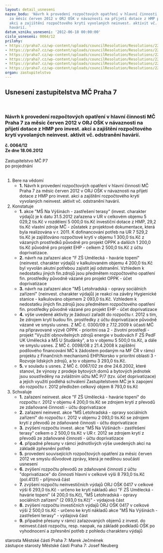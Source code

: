 ```yaml
---
layout: detail_usneseni
nazev_bodu: 'Návrh k provedení rozpočtových opatření v hlavní činnosti  MČ Praha 7
  za měsíc červen 2012 v ORJ OŠK v návaznosti na přijetí dotace z HMP pro invest.
  akci a zajištění rozpočtového krytí vyvolaných neinvest. aktivit vč. odstranění
  havárií. '
datum_vzniku_usneseni: '2012-06-18 00:00:00'
cislo_usneseni: 0064/12
prilohy:
- https://praha7.cz/wp-content/uploads/councilResolution/Resolutions/22130/3-12-is_osk.pdf
- https://praha7.cz/wp-content/uploads/councilResolution/Resolutions/22130/3-12-pripis.pdf
- https://praha7.cz/wp-content/uploads/councilResolution/Resolutions/22130/3-12-usneseni_zmc_0300_r2009.doc
- https://praha7.cz/wp-content/uploads/councilResolution/Resolutions/22130/3-12-usnesen%c3%ad_zmc_0098_r2008.doc
- https://praha7.cz/wp-content/uploads/councilResolution/Resolutions/22130/3-12-usneseni_zmc_433_12.doc
- https://praha7.cz/wp-content/uploads/councilResolution/Resolutions/22130/3-12-fv11062012.doc
organ: zastupitelstvo
---
```

<div id="ucUsn_pList" class="usn">
	<span><h2>Usnesení zastupitelstva MČ Praha 7 </h2>
<br></span><div class="standBody">
<span><h3>Návrh k provedení rozpočtových opatření v hlavní činnosti  MČ Praha 7 za měsíc červen 2012 v ORJ OŠK v návaznosti na přijetí dotace z HMP pro invest. akci a zajištění rozpočtového krytí vyvolaných neinvest. aktivit vč. odstranění havárií. </h3></span><div class="center">
		<strong>č. 0064/12</strong><br>
	</div>
<div class="center">
		<strong>Ze dne 18.06.2012</strong><br><br>
	</div>Zastupitelstvo MČ P7<br> po projednání<br><br><ol>
<li>Bere na vědomí<ul><li>
<strong>1.</strong> Návrh k provedení rozpočtových opatření v hlavní činnosti  MČ Praha 7 za měsíc červen 2012 v ORJ OŠK v návaznosti na přijetí dotace z HMP pro invest. akci a zajištění rozpočtového krytí vyvolaných neinvest. aktivit vč. odstranění havárií. </li></ul>
</li>
<li>Konstatuje<ul>
<li>
<strong>1.</strong> akce "MŠ Na Výšinách - zastřešení terasy" (invest. charakter výdajů) je k datu 31.5.2012 zařazena v UR v celkovém objemu 5 029,2 tis.Kč v rozdělení 5 000,0 tis.Kč investiční dotace z HMP, 29,2 tis.Kč vlastní zdroje MČ - zůstatek z projektové dokumentace, která byla realizována v r. 2011. K dofinancování potřeb na UR 7 529,2 tis.Kč je zajišťováno rozpočtové krytí v objemu 1 300,0 tis.Kč z vázaných prostředků původně pro projekt OPPK a dalších 1 200,0 tis.Kč původně pro projekt EHP  - celkem 2 500,0 tis.Kč z účtu doprivatizace. </li>
<li>
<strong>2.</strong> návrh na zařazení akce "F ZŠ Umělecká - havárie topení" (neinvest. charakter výdajů) v kalkulovaném objemu 4 200,0 tis.Kč byl vyvolán akutní potřebou zajistit její odstranění. Vzhledem k nedostatku jiných fin.zdrojů jsou předmětem rozpočtového opatření fin. prostředky původně vázané pro projekt OPPK - účet doprivatizace</li>
<li>
<strong>3.</strong> návrh na zařazení akce "MŠ Letohradská - opravy sociálních zařízení" (neinvest. charakter výdajů) je reakcí na závěry Hygienické stanice - kalkulováno objemem 2 093,0 tis.Kč. Vzhledem k nedostatku jiných fin.zdrojů jsou předmětem rozpočtového opatření fin. prostředky původně vázané pro projekt EHP - účet doprivatizace</li>
<li>
<strong>4.</strong> výše uvedené aktivity je žádoucí zařadit do rozpočtu r. 2012 s tím, že zdrojem krytí budou fin. prostředky z účtu doprivatizace původně vázané  ve smyslu usnes. Z MČ č. 0300/09 z 7.12.2009 k účasti MČ na připravované výzvě OPPK - prioritní osa 2 - životní prostředí - projekt "Využití obnovitelných zdrojů energie v budovách F ZŠ PedF UK Umělecká a MŠ U Studánky", a to v  objemu 5 500,0 tis.Kč, a dále ve smyslu usnes. Z MČ č. 0098/08 z 21.4.2008 k zajištění podílového financování MČ k žádostem podaným na MF ČR v rámci projektu z Finančních mechanismů EHP/Norsko v prioritní oblasti 3 - Rozvoje lidských zdrojů, a to  v objemu 3 293,0 tis.Kč.</li>
<li>
<strong>5.</strong> v souladu s usnes. Z MČ č. 0067/02 ze dne 24.6.2002, které stanoví, že  výnosy z prodeje bytových domů a bytových jednotek jsou soustředěny na zvláštním účtu MČ P/7 (tzv. účet doprivatizace) a jejich využití podléhá schválení Zastupitelstvem MČ je k zapojení do rozpočtu r. 2012 předložen celkový objem 8 793,0 tis.Kč     </li>
</ul>
</li>
<li>Schvaluje<ul>
<li>
<strong>1.</strong> zařazení neinvest. akce "F ZŠ Umělecká - havárie topení" do rozpočtu r. 2012 v objemu 4 200,0 tis.Kč se zdrojem krytí z převodů ze zdaňované činnosti - účtu doprivatizace</li>
<li>
<strong>2.</strong> zařazení neinvest. akce "MŠ Letohradská - opravy sociálních zařízení" do rozpočtu r. 2012 v objemu 2 093,0 tis.Kč se zdrojem krytí z převodů ze zdaňované činnosti - účtu doprivatizace</li>
<li>
<strong>3.</strong> zvýšení  rozpočtu invest. akce "MŠ Na Výšinách - zastřešení terasy"  celkem o  2 500,0 tis.Kč v UR  r. 2012  se zdrojem krytí z převodů ze zdaňované činnosti - účtu doprivatizace</li>
<li>
<strong>4.</strong> případné přesuny v rámci jednotlivých výše uvedených akcí na základě zpřesnění potřeb</li>
<li>
<strong>5.</strong> provedení souvisejících rozpočtových opatření za měsíc červen 2012 ve smyslu důvodové zprávy, která je nedílnou součástí usnesení </li>
<li>
<strong>6.</strong> zvýšení rozpočtu převodů ze zdaňované činnosti z účtu "doprivatizace"  do činnosti hlavní v celkové  výši  8 793,0 tis.Kč (pol.4131) - příjmová část</li>
<li>
<strong>7.</strong> zvýšení rozpočtu neinvestičních výdajů  ORJ OŠK 0417  v celkové  výši  6 293,0 tis.Kč - určeno ke krytí nákladů akcí "F ZŠ Umělecká - havárie topení" (4 200,0 tis.Kč), "MŠ Letohradská - opravy sociálních zařízení" (2 093,0 tis.Kč)" - výdajová část</li>
<li>
<strong>8.</strong> zvýšení rozpočtu investičních výdajů  ORJ OŠK 0417  v celkové  výši  2 500,0 tis.Kč - určeno ke krytí nákladů akce "MŠ Na Výšinách - zastřešení terasy" - výdajová část</li>
<li>
<strong>9.</strong> případné přesuny v rámci zařazovaných objemů z invest. do neinvest.části rozpočtu, resp. naopak, na základě podkladů OŠK po vyhodnocení  a zpřesnění potřeb z pohledu charakteru výdajů</li>
</ul>
</li>
</ol>starosta Městské části Praha 7: Marek Ječmének<br>zástupce starosty Městské části Praha 7: Josef Neuberg
</div>
</div>